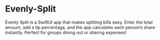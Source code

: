 # Evenly-Split
Evenly Split is a SwiftUI app that makes splitting bills easy. Enter the total amount, add a tip percentage, and the app calculates each person’s share instantly. Perfect for groups dining out or sharing expenses!
